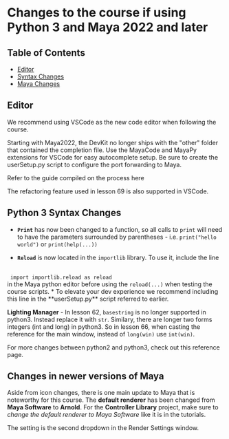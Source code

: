 # Changes to the course if using Python 3 and Maya 2022 and later

## Table of Contents

* [Editor](#editor)
* [Syntax Changes](#python-3-syntax-changes)
* [Maya Changes](#changes-in-newer-versions-of-maya)

## Editor
We recommend using VSCode as the new code editor when following the course.

Starting with Maya2022, the DevKit no longer ships with the "other" folder that contained the completion file. Use the MayaCode and MayaPy extensions for VSCode for easy autocomplete setup. Be sure to create the userSetup.py script to configure the port forwarding to Maya.

Refer to the guide compiled on the process <a>here <href link=https://github.com/benjaminbeilharz/aswf-slp/blob/main/setups/VSCode_to_Maya_connection.md></a>

The refactoring feature used in lesson 69 is also supported in VSCode.

## Python 3 Syntax Changes
* <code>**Print**</code> has now been changed to a function, so all calls to <code>print</code> will need to have the parameters surrounded by parentheses - i.e. <code>print("hello world")</code> or <code>print(help(...))</code>

* <code>**Reload**</code> is now located in the <code>importlib</code> library. To use it, include the line 
<br>
    <code> import importlib.reload as reload </code>
</br>
in the Maya python editor before using the <code>reload(...)</code> when testing the course scripts.
    * To elevate your dev experience we recommend including this line in the **userSetup.py** script referred to earlier.

**Lighting Manager** - 
In lesson 62, <code>basestring</code> is no longer supported in python3. Instead replace it with <code>str</code>.
Similary, there are longer two forms integers (int and long) in python3. So in lesson 66, when casting the reference for the main window, instead of <code>long(win)</code> use <code>int(win)</code>.

For more changes between python2 and python3, check out <a>this reference page<href link=https://python-future.org/compatible_idioms.html></a>.

## Changes in newer versions of Maya
Aside from icon changes, there is one main update to Maya that is noteworthy for this course. The **default renderer** has been changed from **Maya Software** to **Arnold**. For the **Controller Library** project, make sure to _change the default renderer to Maya Software_ like it is in the tutorials. 

The setting is the second dropdown in the Render Settings window.
